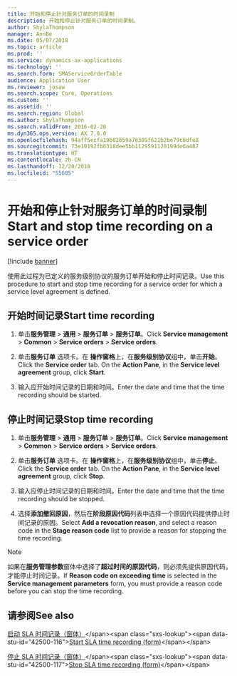 ```yaml
---
title: 开始和停止针对服务订单的时间录制
description: 开始和停止针对服务订单的时间录制。
author: ShylaThompson
manager: AnnBe
ms.date: 05/07/2018
ms.topic: article
ms.prod: ''
ms.service: dynamics-ax-applications
ms.technology: ''
ms.search.form: SMAServiceOrderTable
audience: Application User
ms.reviewer: josaw
ms.search.scope: Core, Operations
ms.custom: ''
ms.assetid: ''
ms.search.region: Global
ms.author: ShylaThompson
ms.search.validFrom: 2016-02-28
ms.dyn365.ops.version: AX 7.0.0
ms.openlocfilehash: 94aff5ecfa19b82659a78309f621b2be79c8dfe8
ms.sourcegitcommit: 73e10192fb6318dee5bb1129591120199de6a487
ms.translationtype: HT
ms.contentlocale: zh-CN
ms.lasthandoff: 12/20/2018
ms.locfileid: "55605"
---
```

# <a name="start-and-stop-time-recording-on-a-service-order"></a><span data-ttu-id="42500-103">开始和停止针对服务订单的时间录制</span><span class="sxs-lookup"><span data-stu-id="42500-103">Start and stop time recording on a service order</span></span> 

[!include [banner](../includes/banner.md)]


<span data-ttu-id="42500-104">使用此过程为已定义的服务级别协议的服务订单开始和停止时间记录。</span><span class="sxs-lookup"><span data-stu-id="42500-104">Use this procedure to start and stop time recording for a service order for which a service level agreement is defined.</span></span>

## <a name="start-time-recording"></a><span data-ttu-id="42500-105">开始时间记录</span><span class="sxs-lookup"><span data-stu-id="42500-105">Start time recording</span></span>

1.  <span data-ttu-id="42500-106">单击**服务管理** \> **通用** \> **服务订单** \> **服务订单**。</span><span class="sxs-lookup"><span data-stu-id="42500-106">Click **Service management** \> **Common** \> **Service orders** \> **Service orders**.</span></span>

2.  <span data-ttu-id="42500-107">单击**服务订单** 选项卡。在 **操作窗格**上，在**服务级别协议**组中，单击**开始**。</span><span class="sxs-lookup"><span data-stu-id="42500-107">Click the **Service order** tab. On the **Action Pane**, in the **Service level agreement** group, click **Start**.</span></span>

3.  <span data-ttu-id="42500-108">输入应开始时间记录的日期和时间。</span><span class="sxs-lookup"><span data-stu-id="42500-108">Enter the date and time that the time recording should be started.</span></span>

## <a name="stop-time-recording"></a><span data-ttu-id="42500-109">停止时间记录</span><span class="sxs-lookup"><span data-stu-id="42500-109">Stop time recording</span></span>

1.  <span data-ttu-id="42500-110">单击**服务管理** \> **通用** \> **服务订单** \> **服务订单**。</span><span class="sxs-lookup"><span data-stu-id="42500-110">Click **Service management** \> **Common** \> **Service orders** \> **Service orders**.</span></span>

2.  <span data-ttu-id="42500-111">单击**服务订单** 选项卡。在 **操作窗格**上，在**服务级别协议**组中，单击**停止**。</span><span class="sxs-lookup"><span data-stu-id="42500-111">Click the **Service order** tab. On the **Action Pane**, in the **Service level agreement** group, click **Stop**.</span></span>

3.  <span data-ttu-id="42500-112">输入应停止时间记录的日期和时间。</span><span class="sxs-lookup"><span data-stu-id="42500-112">Enter the date and time that the time recording should be stopped.</span></span>

4.  <span data-ttu-id="42500-113">选择**添加撤回原因**，然后在**阶段原因代码**列表中选择一个原因代码提供停止时间记录的原因。</span><span class="sxs-lookup"><span data-stu-id="42500-113">Select **Add a revocation reason**, and select a reason code in the **Stage reason code** list to provide a reason for stopping the time recording.</span></span>


> [!NOTE]
> <P><span data-ttu-id="42500-114">如果在<STRONG>服务管理参数</STRONG>窗体中选择了<STRONG>超过时间的原因代码</STRONG>，则必须先提供原因代码，才能停止时间记录。</span><span class="sxs-lookup"><span data-stu-id="42500-114">If <STRONG>Reason code on exceeding time</STRONG> is selected in the <STRONG>Service management parameters</STRONG> form, you must provide a reason code before you can stop the time recording.</span></span></P>



## <a name="see-also"></a><span data-ttu-id="42500-115">请参阅</span><span class="sxs-lookup"><span data-stu-id="42500-115">See also</span></span>

<span data-ttu-id="42500-116">[启动 SLA 时间记录（窗体）](https://technet.microsoft.com/en-us/library/hh242297\(v=ax.60\))</span><span class="sxs-lookup"><span data-stu-id="42500-116">[Start SLA time recording (form)](https://technet.microsoft.com/en-us/library/hh242297\(v=ax.60\))</span></span>

<span data-ttu-id="42500-117">[停止 SLA 时间记录（窗体）](https://technet.microsoft.com/en-us/library/hh242241\(v=ax.60\))</span><span class="sxs-lookup"><span data-stu-id="42500-117">[Stop SLA time recording (form)](https://technet.microsoft.com/en-us/library/hh242241\(v=ax.60\))</span></span>

  



